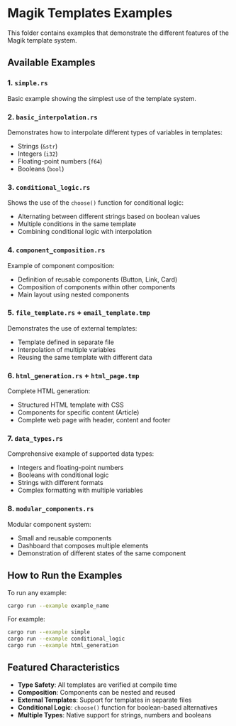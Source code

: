 # Magik Templates Examples

This folder contains examples that demonstrate the different features of the Magik template system.

## Available Examples

### 1. `simple.rs`
Basic example showing the simplest use of the template system.

### 2. `basic_interpolation.rs`
Demonstrates how to interpolate different types of variables in templates:
- Strings (`&str`)
- Integers (`i32`)
- Floating-point numbers (`f64`)
- Booleans (`bool`)

### 3. `conditional_logic.rs`
Shows the use of the `choose()` function for conditional logic:
- Alternating between different strings based on boolean values
- Multiple conditions in the same template
- Combining conditional logic with interpolation

### 4. `component_composition.rs`
Example of component composition:
- Definition of reusable components (Button, Link, Card)
- Composition of components within other components
- Main layout using nested components

### 5. `file_template.rs` + `email_template.tmp`
Demonstrates the use of external templates:
- Template defined in separate file
- Interpolation of multiple variables
- Reusing the same template with different data

### 6. `html_generation.rs` + `html_page.tmp`
Complete HTML generation:
- Structured HTML template with CSS
- Components for specific content (Article)
- Complete web page with header, content and footer

### 7. `data_types.rs`
Comprehensive example of supported data types:
- Integers and floating-point numbers
- Booleans with conditional logic
- Strings with different formats
- Complex formatting with multiple variables

### 8. `modular_components.rs`
Modular component system:
- Small and reusable components
- Dashboard that composes multiple elements
- Demonstration of different states of the same component

## How to Run the Examples

To run any example:

```bash
cargo run --example example_name
```

For example:
```bash
cargo run --example simple
cargo run --example conditional_logic
cargo run --example html_generation
```

## Featured Characteristics

- **Type Safety**: All templates are verified at compile time
- **Composition**: Components can be nested and reused
- **External Templates**: Support for templates in separate files
- **Conditional Logic**: `choose()` function for boolean-based alternatives
- **Multiple Types**: Native support for strings, numbers and booleans
